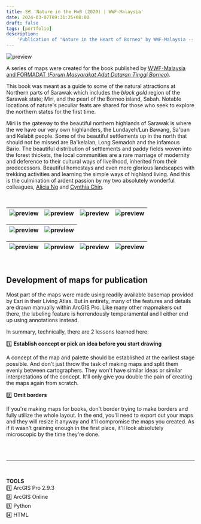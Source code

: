 ```yaml
---
title: 🗺️ 'Nature in the HoB (2020) | WWF-Malaysia'
date: 2024-03-07T09:31:25+08:00
draft: false
tags: [portfolio]
description: 
    'Publication of "Nature in the Heart of Borneo" by WWF-Malaysia -- Guide to the Northern highlands.'
---
```

![preview](/image/blog/wwfmy_naturehob_00.jpg)

A series of maps were created for the book published by [WWF-Malaysia and FORMADAT (*Forum Masyarakat Adat Dataran Tinggi Borneo*)](<https://href.li/?https://wwf.panda.org/wwf_news/?332650/FORMADAT-calls-for-support-in-sustainable-development-in-highlands#:~:text=FORMADAT%2C%20an%20acronym%20for%20Forum,%2C%20Sa'ban%20and%20Kelabit.>).

This book was meant as a guide to some of the natural attractions at Northern parts of Sarawak which includes the _black gold_ region of the Sarawak state; Miri, and the pearl of the Borneo island, Sabah. Notable locations of nature's peculiar feats are shared for those who seek to explore the northern states for the first time.

Miri is the gateway to the beautiful northern highlands of Sarawak is where the we have our very own highlanders, the Lundayeh/Lun Bawang, Sa'ban and Kelabit people. Some of the beautiful settlements up in the north that should not be missed are Ba'kelalan, Long Semadoh and the infamous Bario. The beautiful distribution of settlements and paddy fields woven into the forest thickets, the local communities are a rare marriage of modernity and deference to their cultural ways of livelihood, inherited from their predecessors. Beautiful homestays and even more glorious landscapes with trekking activities and learning the simple ways of highland living. And this is the culmination of ardent passion by my two absolutely wonderful colleagues, [Alicia Ng](https://www.linkedin.com/in/aliciakcng/) and [Cynthia Chin](https://www.linkedin.com/in/cynthiachin/). 

&nbsp;

|![preview](/image/blog/wwfmy_naturehob_01.jpg)|![preview](/image/blog/wwfmy_naturehob_05.jpg)|![preview](/image/blog/wwfmy_naturehob_03.jpg)|![preview](/image/blog/wwfmy_naturehob_04.jpg)
| :-: | :-: | :-: | :-: |

|![preview](/image/blog/wwfmy_naturehob_02.jpg)|![preview](/image/blog/wwfmy_naturehob_07.jpg)|
| :-: | :-: | 

|![preview](/image/blog/wwfmy_naturehob_06.jpg)|![preview](/image/blog/wwfmy_naturehob_08.jpg)|![preview](/image/blog/wwfmy_naturehob_09.jpg)|![preview](/image/blog/wwfmy_naturehob_10.jpg)
| :-: | :-: | :-: | :-: |

&nbsp;
## **Development of maps for publication**  
Most part of the maps were made using readily available basemap provided by Esri in their Living Atlas. But in entirety, many of the features and details are drawn manually within ArcGIS Pro. Like many other mapmakers out there, the labeling feature is horrendously temperamental and I either end up using annotations instead.

In summary, technically, there are 2 lessons learned here: 

1️⃣ **Establish concept or pick an idea before you start drawing**

A concept of the map and palette should be established at the earliest stage possible. And don't just throw the task of making maps and split them evenly between cartographers. They won't have similar ideas or similar interpretations of the concept. It'll only give you double the pain of creating the maps again from scratch.

2️⃣ **Omit borders**

If you're making maps for books, don't border trying to make borders and fully utilize the whole layout. In the end, you'll need to export out your maps and they will resize it anyway and it'll compromise the maps you created. As if it wasn't graining enough in the first place, it'll look absolutely microscopic by the time they're done.

\
&nbsp;
&nbsp;
_______________________________________________________________________________________________
&nbsp;

**TOOLS** \
1️⃣ ArcGIS Pro 2.9.3 \
2️⃣ ArcGIS Online \
3️⃣ Python \
4️⃣ HTML

&nbsp;



